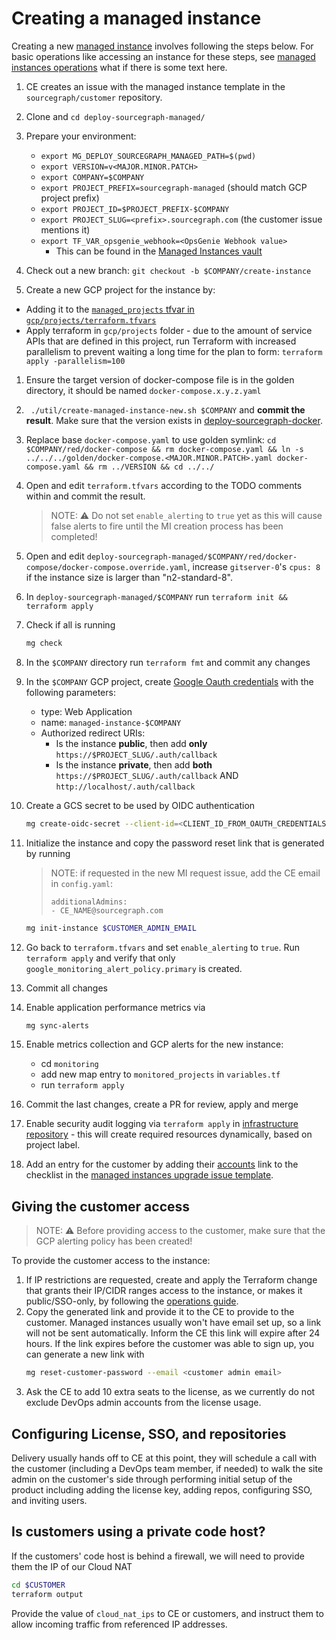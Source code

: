 # Creating a managed instance

Creating a new [managed instance](./index.md) involves following the steps below.
For basic operations like accessing an instance for these steps, see [managed instances operations](../operations.md) what if there is some text here.

1. CE creates an issue with the managed instance template in the `sourcegraph/customer` repository.
1. Clone and `cd deploy-sourcegraph-managed/`
1. Prepare your environment:

   - `export MG_DEPLOY_SOURCEGRAPH_MANAGED_PATH=$(pwd)`
   - `export VERSION=v<MAJOR.MINOR.PATCH>`
   - `export COMPANY=$COMPANY`
   - `export PROJECT_PREFIX=sourcegraph-managed` (should match GCP project prefix)
   - `export PROJECT_ID=$PROJECT_PREFIX-$COMPANY`
   - `export PROJECT_SLUG=<prefix>.sourcegraph.com` (the customer issue mentions it)
   - `export TF_VAR_opsgenie_webhook=<OpsGenie Webhook value>`
     - This can be found in the [Managed Instances vault](https://my.1password.com/vaults/nwbckdjmg4p7y4ntestrtopkuu/allitems/d64bhllfw4wyybqnd4c3wvca2m)

1. Check out a new branch: `git checkout -b $COMPANY/create-instance`
1. Create a new GCP project for the instance by:

- Adding it to the [`managed_projects` tfvar in `gcp/projects/terraform.tfvars`](https://github.com/sourcegraph/deploy-sourcegraph-managed/blob/main/gcp/projects/terraform.tfvars)
- Apply terraform in `gcp/projects` folder - due to the amount of service APIs that are defined in this project, run Terraform with increased parallelism to prevent waiting a long time for the plan to form:
  `terraform apply -parallelism=100`

1. Ensure the target version of docker-compose file is in the golden directory, it should be named `docker-compose.x.y.z.yaml`
1. ` ./util/create-managed-instance-new.sh $COMPANY` and **commit the result**. Make sure that the version exists in [deploy-sourcegraph-docker](https://github.com/sourcegraph/deploy-sourcegraph-docker/tags).
1. Replace base `docker-compose.yaml` to use golden symlink: `cd $COMPANY/red/docker-compose && rm docker-compose.yaml && ln -s ../../../golden/docker-compose.<MAJOR.MINOR.PATCH>.yaml docker-compose.yaml && rm ../VERSION && cd ../../`
1. Open and edit `terraform.tfvars` according to the TODO comments within and commit the result.

   > NOTE: ⚠️ Do not set `enable_alerting` to `true` yet as this will cause false alerts to fire until the MI creation process has been completed!

1. Open and edit `deploy-sourcegraph-managed/$COMPANY/red/docker-compose/docker-compose.override.yaml`, increase `gitserver-0`'s `cpus: 8` if the instance size is larger than "n2-standard-8".
1. In `deploy-sourcegraph-managed/$COMPANY` run `terraform init && terraform apply`
1. Check if all is running

   ```bash
   mg check
   ```

1. In the `$COMPANY` directory run `terraform fmt` and commit any changes

1. In the `$COMPANY` GCP project, create [Google Oauth credentials](https://console.cloud.google.com/apis/credentials?project=sourcegraph-managed-$COMPANY) with the following parameters:

   - type: Web Application
   - name: `managed-instance-$COMPANY`
   - Authorized redirect URIs:
     - Is the instance **public**, then add **only** `https://$PROJECT_SLUG/.auth/callback`
     - Is the instance **private**, then add **both** `https://$PROJECT_SLUG/.auth/callback` AND `http://localhost/.auth/callback`

1. Create a GCS secret to be used by OIDC authentication

   ```bash
   mg create-oidc-secret --client-id=<CLIENT_ID_FROM_OAUTH_CREDENTIALS> --client-secret=<CLIENT_SECRET_FROM_OAUTH_CREDENTIALS>
   ```

1. Initialize the instance and copy the password reset link that is generated by running

   > NOTE: if requested in the new MI request issue, add the CE email in `config.yaml`:
   >
   > ```
   > additionalAdmins:
   > - CE_NAME@sourcegraph.com
   > ```

   ```bash
   mg init-instance $CUSTOMER_ADMIN_EMAIL
   ```

1. Go back to `terraform.tfvars` and set `enable_alerting` to `true`. Run `terraform apply` and verify that only `google_monitoring_alert_policy.primary` is created.
1. Commit all changes
1. Enable application performance metrics via

   ```bash
   mg sync-alerts
   ```

1. Enable metrics collection and GCP alerts for the new instance:

   - cd `monitoring`
   - add new map entry to `monitored_projects` in `variables.tf`
   - run `terraform apply`

1. Commit the last changes, create a PR for review, apply and merge

1. Enable security audit logging via `terraform apply` in [infrastructure repository](https://github.com/sourcegraph/infrastructure/tree/main/security/auto-discovery) - this will create required resources dynamically, based on project label.
1. Add an entry for the customer by adding their [accounts](https://github.com/sourcegraph/accounts/) link to the checklist in the [managed instances upgrade issue template](../../../../process/releases/upgrade_managed_issue_template.md).

## Giving the customer access

> NOTE: ⚠️ Before providing access to the customer, make sure that the GCP alerting policy has been created!

To provide the customer access to the instance:

1. If IP restrictions are requested, create and apply the Terraform change that grants their IP/CIDR ranges access to the instance, or makes it public/SSO-only, by following the [operations guide](../operations.md).
2. Copy the generated link and provide it to the CE to provide to the customer. Managed instances usually won't have email set up, so a link will not be sent automatically. Inform the CE this link will expire after 24 hours. If the link expires before the customer was able to sign up, you can generate a new link with
   ```bash
   mg reset-customer-password --email <customer admin email>
   ```
3. Ask the CE to add 10 extra seats to the license, as we currently do not exclude DevOps admin accounts from the license usage.

## Configuring License, SSO, and repositories

Delivery usually hands off to CE at this point, they will schedule a call with the customer (including a DevOps team member, if needed) to walk the site admin on the customer's side through performing initial setup of the product including adding the license key, adding repos, configuring SSO, and inviting users.

## Is customers using a private code host?

If the customers' code host is behind a firewall, we will need to provide them the IP of our Cloud NAT

```sh
cd $CUSTOMER
terraform output
```

Provide the value of `cloud_nat_ips` to CE or customers, and instruct them to allow incoming traffic from referenced IP addresses.

